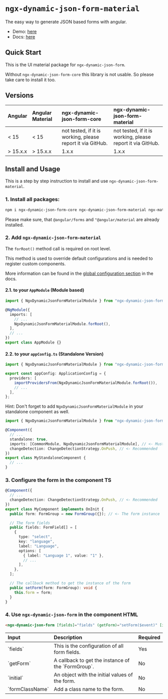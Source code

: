 # `ngx-dynamic-json-form-material`

The easy way to generate JSON based forms with angular.

- Demo: [here](https://digisolu.github.io/ngx-dynamic-json-form/?path=/docs/examples-and-guides-registration-form--documentation)
- Docs: [here](https://digisolu.github.io/ngx-dynamic-json-form/)

## Quick Start

This is the UI material package for `ngx-dynamic-json-form`.

Without `ngx-dynamic-json-form-core` this library is not usable. So please take care to install it too.

## Versions

<table width="100%">
  <thead>
    <tr>
      <th align="left">Angular</th>
      <th align="left">Angular Material</th>
      <th align="left">ngx-dynamic-json-form-core</th>
      <th align="left">ngx-dynamic-json-form-material</th>
    </tr>
  </thead>
  <tbody>
    <tr>
      <td>< 15</td>
      <td>< 15</td>
      <td>not tested, if it is working, please report it via GitHub.</td>
      <td>not tested, if it is working, please report it via GitHub.</td>
    </tr>
    <tr>
      <td>> 15.x.x</td>
      <td>> 15.x.x</td>
      <td>1.x.x</td>
      <td>1.x.x</td>
    </tr>
  </tbody>
</table>

## Install and Usage

This is a step by step instruction to install and use `ngx-dynamic-json-form-material`.

### 1. Install all packages:

```sh
npm i ngx-dynamic-json-form-core ngx-dynamic-json-form-material ngx-mat-select-search --save
```

Please make sure, that `@angular/forms` and `"@angular/material` are already installed.

### 2. Add `ngx-dynamic-json-form-material`

The `forRoot()` method call is required on root level.

This method is used to override default configurations and is needed to register custom components.

More information can be found in the [global configuration section](https://digisolu.github.io/ngx-dynamic-json-form/?path=/docs/examples-and-guides-global-configurations--documentation) in the docs.

#### 2.1. to your `AppModule` (Module based)

```typescript
import { NgxDynamicJsonFormMaterialModule } from "ngx-dynamic-json-form-material";

@NgModule({
  imports: [
    // ...
    NgxDynamicJsonFormMaterialModule.forRoot(),
  ],
  // ...
})
export class AppModule {}
```

#### 2.2. to your `appConfig.ts` (Standalone Version)

```typescript
import { NgxDynamicJsonFormMaterialModule } from "ngx-dynamic-json-form-material";

export const appConfig: ApplicationConfig = {
  providers: [
    importProvidersFrom(NgxDynamicJsonFormMaterialModule.forRoot()),
    // ...
  ],
};
```

Hint: Don't forget to add `NgxDynamicJsonFormMaterialModule` in your standalone component as well.

```typescript
import { NgxDynamicJsonFormMaterialModule } from "ngx-dynamic-json-form-material";

@Component({
  // ...
  standalone: true,
  imports: [CommonModule, NgxDynamicJsonFormMaterialModule], // <- Must Have
  changeDetection: ChangeDetectionStrategy.OnPush, // <- Recommended
})
export class MyStandaloneComponent {
  // ...
}
```

### 3. Configure the form in the component TS

```typescript
@Component({
  // ...
  changeDetection: ChangeDetectionStrategy.OnPush, // <- Recommended
})
export class MyComponent implements OnInit {
  public form: FormGroup = new FormGroup({}); // <- The form instance

  // The form fields
  public fields: FormField[] = [
    {
      type: "select",
      key: "language",
      label: "Language",
      options: [
        { label: "Language 1", value: "1" },
        // ...
      ],
    },
  ];

  // The callback method to get the instance of the form
  public setForm(form: FormGroup): void {
    this.form = form;
  }
}
```

### 4. Use `ngx-dynamic-json-form` in the component HTML

```html
<ngx-dynamic-json-form [fields]="fields" (getForm)="setForm($event)" [initial]="initialValues" formClassName="my-form-class"></ngx-dynamic-json-form>
```

<table width="100%">
  <thead>
    <tr>
      <th align="left">Input</th>
      <th align="left">Description</th>
      <th align="left">Required</th>
    </tr>
  </thead>
  <tbody>
    <tr>
      <td>`fields`</td>
      <td>This is the configuration of all form fields.</td>
      <td>Yes</td>
    </tr>
    <tr>
      <td>`getForm`</td>
      <td>A callback to get the instance of the `FormGroup`.</td>
      <td>No</td>
    </tr>
    <tr>
      <td>`initial`</td>
      <td>An object with the initial values of the form.</td>
      <td>No</td>
    </tr>
    <tr>
      <td>`formClassName`</td>
      <td>Add a class name to the form.</td>
      <td>No</td>
    </tr>
  </tbody>
</table>
